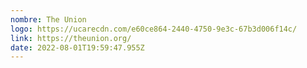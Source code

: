 ```yaml
---
nombre: The Union
logo: https://ucarecdn.com/e60ce864-2440-4750-9e3c-67b3d006f14c/
link: https://theunion.org/
date: 2022-08-01T19:59:47.955Z
---
```

